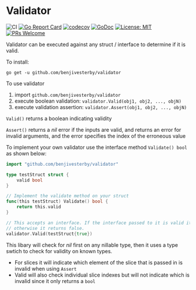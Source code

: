 # Validator

![CI](https://github.com/benjivesterby/validator/workflows/CI/badge.svg)
[![Go Report Card](https://goreportcard.com/badge/github.com/benjivesterby/validator)](https://goreportcard.com/report/github.com/benjivesterby/validator)
[![codecov](https://codecov.io/gh/benjivesterby/validator/branch/master/graph/badge.svg)](https://codecov.io/gh/benjivesterby/validator)
[![GoDoc](https://godoc.org/github.com/benjivesterby/validator?status.svg)](https://pkg.go.dev/github.com/benjivesterby/validator)
[![License: MIT](https://img.shields.io/badge/License-MIT-yellow.svg)](https://opensource.org/licenses/MIT)
[![PRs Welcome](https://img.shields.io/badge/PRs-welcome-brightgreen.svg)](http://makeapullrequest.com)

Validator can be executed against any struct / interface to determine if it is valid.

To install:

`go get -u github.com/benjivesterby/validator`

To use validator

1. import `github.com/benjivesterby/validator`
2. execute boolean validation: `validator.Valid(obj1, obj2, ..., objN)`
3. execute validation assertion: `validator.Assert(obj1, obj2, ..., objN)`

`Valid()` returns a boolean indicating validity

`Assert()` returns a *nil* error if the inputs are valid, and returns an error for invalid arguments, and the error specifies the index of the erroneous value

To implement your own validator use the interface method `Validate() bool` as shown below:

```go
import "github.com/benjivesterby/validator"

type testStruct struct {
    valid bool
}

// Implement the validate method on your struct
func(this testStruct) Validate() bool {
    return this.valid
}

// This accepts an interface. If the interface passed to it is valid it returns true,
// otherwise it returns false.
validator.Valid(testStruct{true})
```

This libary will check for *nil* first on any nillable type, then it uses a type swtich to check for validity on known types.

* For slices it will indicate which element of the slice that is passed in is invalid when using `Assert`
* Valid will also check individual slice indexes but will not indicate which is invalid since it only returns a `bool`
